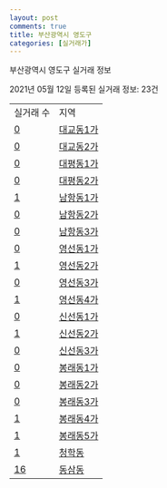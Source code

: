 ```yaml
---
layout: post
comments: true
title: 부산광역시 영도구
categories: [실거래가]
---
```


부산광역시 영도구 실거래 정보

2021년 05월 12일 등록된 실거래 정보: 23건


<table>
  <tr>
    <td>실거래 수</td>
    <td>지역</td>
  </tr>

  
  <tr>
    <td><a href="2620010100.html">0</a></td>
    <td><a href="2620010100.html">대교동1가</a></td>
  </tr>
    

  <tr>
    <td><a href="2620010200.html">0</a></td>
    <td><a href="2620010200.html">대교동2가</a></td>
  </tr>
    

  <tr>
    <td><a href="2620010300.html">0</a></td>
    <td><a href="2620010300.html">대평동1가</a></td>
  </tr>
    

  <tr>
    <td><a href="2620010400.html">0</a></td>
    <td><a href="2620010400.html">대평동2가</a></td>
  </tr>
    

  <tr>
    <td><a href="2620010500.html">1</a></td>
    <td><a href="2620010500.html">남항동1가</a></td>
  </tr>
    

  <tr>
    <td><a href="2620010600.html">0</a></td>
    <td><a href="2620010600.html">남항동2가</a></td>
  </tr>
    

  <tr>
    <td><a href="2620010700.html">0</a></td>
    <td><a href="2620010700.html">남항동3가</a></td>
  </tr>
    

  <tr>
    <td><a href="2620010800.html">0</a></td>
    <td><a href="2620010800.html">영선동1가</a></td>
  </tr>
    

  <tr>
    <td><a href="2620010900.html">1</a></td>
    <td><a href="2620010900.html">영선동2가</a></td>
  </tr>
    

  <tr>
    <td><a href="2620011000.html">0</a></td>
    <td><a href="2620011000.html">영선동3가</a></td>
  </tr>
    

  <tr>
    <td><a href="2620011100.html">1</a></td>
    <td><a href="2620011100.html">영선동4가</a></td>
  </tr>
    

  <tr>
    <td><a href="2620011200.html">0</a></td>
    <td><a href="2620011200.html">신선동1가</a></td>
  </tr>
    

  <tr>
    <td><a href="2620011300.html">1</a></td>
    <td><a href="2620011300.html">신선동2가</a></td>
  </tr>
    

  <tr>
    <td><a href="2620011400.html">0</a></td>
    <td><a href="2620011400.html">신선동3가</a></td>
  </tr>
    

  <tr>
    <td><a href="2620011500.html">0</a></td>
    <td><a href="2620011500.html">봉래동1가</a></td>
  </tr>
    

  <tr>
    <td><a href="2620011600.html">0</a></td>
    <td><a href="2620011600.html">봉래동2가</a></td>
  </tr>
    

  <tr>
    <td><a href="2620011700.html">0</a></td>
    <td><a href="2620011700.html">봉래동3가</a></td>
  </tr>
    

  <tr>
    <td><a href="2620011800.html">1</a></td>
    <td><a href="2620011800.html">봉래동4가</a></td>
  </tr>
    

  <tr>
    <td><a href="2620011900.html">1</a></td>
    <td><a href="2620011900.html">봉래동5가</a></td>
  </tr>
    

  <tr>
    <td><a href="2620012000.html">1</a></td>
    <td><a href="2620012000.html">청학동</a></td>
  </tr>
    

  <tr>
    <td><a href="2620012100.html">16</a></td>
    <td><a href="2620012100.html">동삼동</a></td>
  </tr>
    


</table>
    